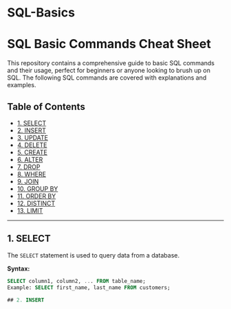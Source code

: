 # SQL-Basics
# SQL Basic Commands Cheat Sheet

This repository contains a comprehensive guide to basic SQL commands and their usage, perfect for beginners or anyone looking to brush up on SQL. The following SQL commands are covered with explanations and examples.

## Table of Contents

- [1. SELECT](#1-select)
- [2. INSERT](#2-insert)
- [3. UPDATE](#3-update)
- [4. DELETE](#4-delete)
- [5. CREATE](#5-create)
- [6. ALTER](#6-alter)
- [7. DROP](#7-drop)
- [8. WHERE](#8-where)
- [9. JOIN](#9-join)
- [10. GROUP BY](#10-group-by)
- [11. ORDER BY](#11-order-by)
- [12. DISTINCT](#12-distinct)
- [13. LIMIT](#13-limit)

---

## 1. SELECT
The `SELECT` statement is used to query data from a database.

**Syntax:**
```sql
SELECT column1, column2, ... FROM table_name;
Example: SELECT first_name, last_name FROM customers;

## 2. INSERT 
